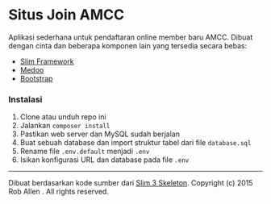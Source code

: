 # Situs Join AMCC

Aplikasi sederhana untuk pendaftaran online member baru AMCC. Dibuat dengan cinta dan beberapa komponen lain yang tersedia secara bebas:

* [Slim Framework](http://slimframework.com)
* [Medoo](http://medoo.in)
* [Bootstrap](http://v4-alpha.getbootstrap.com/)

### Instalasi

1. Clone atau unduh repo ini
2. Jalankan `composer install`
3. Pastikan web server dan MySQL sudah berjalan
4. Buat sebuah database dan import struktur tabel dari file `database.sql`
5. Rename file `.env.default` menjadi `.env`
6. Isikan konfigurasi URL dan database pada file `.env`

---

Dibuat berdasarkan kode sumber dari [Slim 3 Skeleton](https://github.com/akrabat/slim3-skeleton). Copyright (c) 2015 Rob Allen . All rights reserved.
